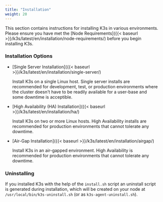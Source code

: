 ```yaml
---
title: "Installation"
weight: 20
---
```


This section contains instructions for installing K3s in various environments. Please ensure you have met the [Node Requirements]({{< baseurl >}}/k3s/latest/en/installation/node-requirements/) before you begin installing K3s.

### Installation Options

*   [Single Server Installation]({{< baseurl >}}/k3s/latest/en/installation/single-server/)

	Install K3s on a single Linux host. Single server installs are recommended for development, test, or production environments where the cluster doesn't have to be readily available for a user-base and some downtime is acceptible.

*   [High Availability (HA) Installation]({{< baseurl >}}/k3s/latest/en/installation/ha/)

	Install K3s on two or more Linux hosts. High Availability installs are recommended for production environments that cannot tolerate any downtime.

*   [Air-Gap Installation]({{< baseurl >}}/k3s/latest/en/installation/airgap/)

	Install K3s in an air-gapped environment. High Availability is recommended for production environments that cannot tolerate any downtime.

### Uninstalling

If you installed K3s with the help of the `install.sh` script an uninstall script is generated during installation, which will be created on your node at `/usr/local/bin/k3s-uninstall.sh` (or as `k3s-agent-uninstall.sh`).
